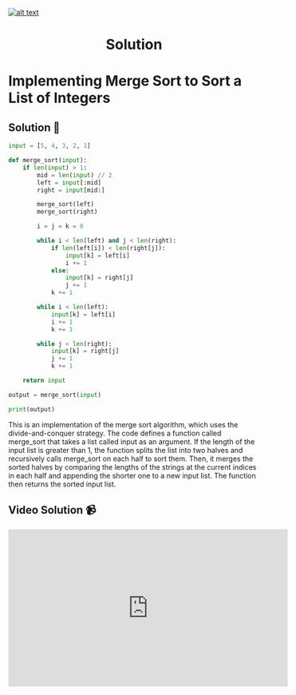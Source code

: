 <a href="https://www.core-code.io/">

![alt text](https://uploads-ssl.webflow.com/5eb2f56932c3562feab232e3/5f73550d00249e7e96c9f3de_Logo.png 'corecodeio')

</a>

<h1 align="center">Solution</h1>

# Implementing Merge Sort to Sort a List of Integers



## Solution 🏁
    
```python
input = [5, 4, 3, 2, 1]

def merge_sort(input):
    if len(input) > 1:
        mid = len(input) // 2
        left = input[:mid]
        right = input[mid:]

        merge_sort(left)
        merge_sort(right)

        i = j = k = 0

        while i < len(left) and j < len(right):
            if len(left[i]) < len(right[j]):
                input[k] = left[i]
                i += 1
            else:
                input[k] = right[j]
                j += 1
            k += 1

        while i < len(left):
            input[k] = left[i]
            i += 1
            k += 1

        while j < len(right):
            input[k] = right[j]
            j += 1
            k += 1

    return input

output = merge_sort(input)

print(output)
```

This is an implementation of the merge sort algorithm, which uses the divide-and-conquer strategy. The code defines a function called merge_sort that takes a list called input as an argument. If the length of the input list is greater than 1, the function splits the list into two halves and recursively calls merge_sort on each half to sort them. Then, it merges the sorted halves by comparing the lengths of the strings at the current indices in each half and appending the shorter one to a new input list. The function then returns the sorted input list.

## Video Solution 📹

<iframe width="560" height="315" src="https://www.youtube.com/embed/nJEBGyiGknI" title="YouTube video player" frameborder="0" allow="accelerometer; autoplay; clipboard-write; encrypted-media; gyroscope; picture-in-picture; web-share" allowfullscreen></iframe>